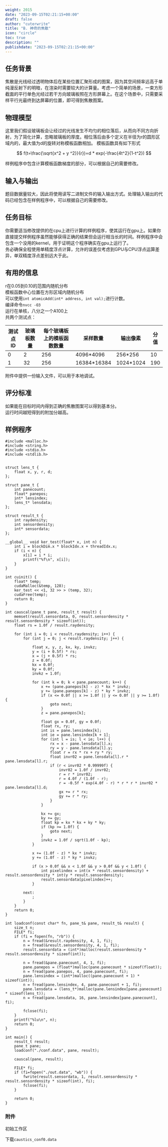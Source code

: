 ```yaml
---
weight: 2015
date: "2023-09-15T02:21:15+00:00"
draft: false
author: "cuterwrite"
title: "B. 神奇的焦散"
icon: "circle"
toc: true
description: ""
publishdate: "2023-09-15T02:21:15+00:00"
---
```


## 任务背景

焦散是光线经过透明物体后在某些位置汇聚形成的图案，因为其空间频率远高于单纯漫反射下的明暗，在渲染时需要较大的计算量。考虑一个简单的场景，一束方形截面的平行单色光经过若干方向玻璃板照在方形屏幕上。在这个场景中，只需要采样平行光最终到达屏幕的位置，即可得到焦散图案。

## 物理模型

这里我们假设玻璃板会让经过的光线发生不均匀的相位落后，从而向不同方向折射，为了简化计算，忽略玻璃板的厚度。相位落后由多个定义在半径为r的圆形区域内的，最大值为d的旋转对称模板函数相加。 模板函数具有如下形式  

$$
f(t=\frac{\sqrt{x^2 + y ^2}}{r})=d * exp(-\frac{4t^2}{1-t^2})
$$


样例程序中包含计算模板函数梯度的部分，可以根据自己的需要修改。

## 输入与输出

题目数据量较大，因此将使用读写二进制文件的输入输出方式。处理输入输出的代码已经包含在样例程序中，可以根据自己的需要修改。

## 任务目标

你需要适当修改提供的在cpu上进行计算的样例程序，使其运行在gpu上。如果你直接提交样例程序虽然能够获得正确的结果但会运行相当长的时间。样例程序中会包含一个没用的kernel，用于证明这个程序确实在gpu上运行了。  
务必确保全程使用单精度浮点计算，允许的误差仅考虑到GPU与CPU浮点运算差异，单双精度浮点差别远大于此。

## 有用的信息

r在0.05到0.10的范围内随机分布  
模板函数中心位置在方形区域内随机分布  
可以使用`int atomicAdd(int* address, int val);`进行计数。  
编译命令`nvcc -O3`  
运行在单核，八分之一个A100上  
共两个测试点：

| 测试点 ID | 玻璃板数量 | 每个玻璃板上的模板函数数量 | 采样数量        | 输出像素      | 分值  |
| ------ | ----- | ------------- | ----------- | --------- | --- |
| 0      | 2     | 256           | 4096*4096   | 256*256   | 10  |
| 1      | 32    | 256           | 16384*16384 | 1024*1024 | 190 |

附件中提供一份输入文件，可以用于本地调试。

## 评分标准

如果能在目标时间内得到正确的焦散图案可以得到基本分。  
运行时间越短得到的附加分越高。

## 样例程序

```
#include <malloc.h>
#include <string.h>
#include <stdio.h>
#include <stdlib.h>


struct lens_t {
    float x, y, r, d;
};

struct pane_t {
    int panecount;
    float* panepos;
    int* lensindex;
    lens_t* lensdata;
};

struct result_t {
    int raydensity;
    int sensordensity;
    int* sensordata;
};

__global__ void ker_test(float* x, int n) {
    int i = blockDim.x * blockIdx.x + threadIdx.x;
    if (i < n) {
        x[i] = i * i;
        printf("%f\n", x[i]);
    }
}

int cuinit() {
    float* temp;
    cudaMalloc(&temp, 128);
    ker_test << <1, 32 >> > (temp, 32);
    cudaFree(temp);
    return 0;
}

int causcal(pane_t pane, result_t result) {
    memset(result.sensordata, 0, result.sensordensity * result.sensordensity * sizeof(int));
    float rs = 1.0f / result.raydensity;

    for (int i = 0; i < result.raydensity; i++) {
        for (int j = 0; j < result.raydensity; j++) {

            float x, y, z, kx, ky, invkz;
            y = (i + 0.5f) * rs;
            x = (j + 0.5f) * rs;
            z = 0.0f;
            kx = 0.0f;
            ky = 0.0f;
            invkz = 1.0f;

            for (int k = 0; k < pane.panecount; k++) {
                x += (pane.panepos[k] - z) * kx * invkz;
                y += (pane.panepos[k] - z) * ky * invkz;
                if (x <= 0.0f || x >= 1.0f || y <= 0.0f || y >= 1.0f) {
                    goto next;
                }
                z = pane.panepos[k];

                float gx = 0.0f, gy = 0.0f;
                float rx, ry;
                int is = pane.lensindex[k];
                int ie = pane.lensindex[k + 1];
                for (int l = is; l < ie; l++) {
                    rx = x - pane.lensdata[l].x;
                    ry = y - pane.lensdata[l].y;
                    float r = rx * rx + ry * ry;
                    float invr02 = pane.lensdata[l].r * pane.lensdata[l].r;
                    if (r < invr02 * 0.99999f) {
                        invr02 = 1.0f / invr02;
                        r = r * invr02;
                        r = 4.0f / (1.0f - r);
                        r = -0.5f * exp(4.0f - r) * r * r * invr02 * pane.lensdata[l].d;
                        gx += r * rx;
                        gy += r * ry;
                    }
                }

                kx += gx;
                ky += gy;
                float kp = kx * kx + ky * ky;
                if (kp >= 1.0f) {
                    goto next;
                }
                invkz = 1.0f / sqrt(1.0f - kp);
            }

            x += (1.0f - z) * kx * invkz;
            y += (1.0f - z) * ky * invkz;

            if (x > 0.0f && x < 1.0f && y > 0.0f && y < 1.0f) {
                int pixelindex = int(x * result.sensordensity) + result.sensordensity * int(y * result.sensordensity);
                result.sensordata[pixelindex]++;
            }

        next:
            ;
        }
    }
    return 0;
}

int loadconf(const char* fn, pane_t& pane, result_t& result) {
    size_t n;
    FILE* fi;
    if (fi = fopen(fn, "rb")) {
        n = fread(&result.raydensity, 4, 1, fi);
        n = fread(&result.sensordensity, 4, 1, fi);
        result.sensordata = (int*)malloc(result.sensordensity * result.sensordensity * sizeof(int));

        n = fread(&pane.panecount, 4, 1, fi);
        pane.panepos = (float*)malloc(pane.panecount * sizeof(float));
        n = fread(pane.panepos, 4, pane.panecount, fi);
        pane.lensindex = (int*)malloc((pane.panecount + 1) * sizeof(int));
        n = fread(pane.lensindex, 4, pane.panecount + 1, fi);
        pane.lensdata = (lens_t*)malloc(pane.lensindex[pane.panecount] * sizeof(lens_t));
        n = fread(pane.lensdata, 16, pane.lensindex[pane.panecount], fi);

        fclose(fi);
    }
    printf("%lu\n", n);
    return 0;
}

int main() {
    result_t result;
    pane_t pane;
    loadconf("./conf.data", pane, result);

    causcal(pane, result);

    FILE* fi;
    if (fi=fopen("./out.data", "wb")) {
        fwrite(result.sensordata, 1, result.sensordensity * result.sensordensity * sizeof(int), fi);
        fclose(fi);
    }

    return 0;
}
```

### 附件

初始工作区

下载`caustics_conf0.data`
